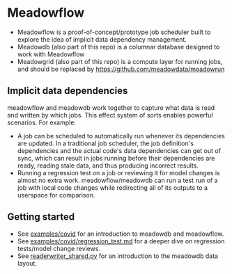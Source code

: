 # Meadowflow

- Meadowflow is a proof-of-concept/prototype job scheduler built to explore the idea of
implicit data dependency management.
- Meadowdb (also part of this repo) is a columnar database designed to work with
  Meadowflow
- Meadowgrid (also part of this repo) is a compute layer for running jobs, and should be
  replaced by https://github.com/meadowdata/meadowrun

## Implicit data dependencies

meadowflow and meadowdb work together to capture what data is read and written by which
jobs. This effect system of sorts enables powerful scenarios. For example:

- A job can be scheduled to automatically run whenever its dependencies are updated. In
  a traditional job scheduler, the job definition's dependencies and the actual code's
  data dependencies can get out of sync, which can result in jobs running before their
  dependencies are ready, reading stale data, and thus producing incorrect results.
- Running a regression test on a job or reviewing it for model changes is almost no
  extra work. meadowflow/meadowdb can run a test run of a job with local code changes
  while redirecting all of its outputs to a userspace for comparison.

## Getting started
- See [examples/covid](examples/covid/README.md) for an introduction to meadowdb and
  meadowflow.
- See [examples/covid/regression_test.md](examples/covid/regression_test.md) for a
  deeper dive on regression tests/model change reviews.
- See [readerwriter_shared.py](src/meadowdb/readerwriter_shared.py) for an introduction
  to the meadowdb data layout.
